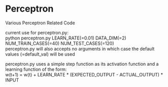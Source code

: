 # Perceptron
Various Perceptron Related Code

current use for perceptron.py: <br />
python perceptron.py LEARN\_RATE(=0.01) DATA\_DIM(=2) NUM\_TRAIN\_CASES(=40) NUM\_TEST\_CASES(=120) <br />
perceptron.py will also accepts no arguments in which case the default values (=default\_val) will be used

perceptron.py uses a simple step function as its activation function and a learning function of the form: <br />
w(t+1) = w(t) + LEARN\_RATE * (EXPECTED\_OUTPUT - ACTUAL\_OUTPUT) * INPUT
